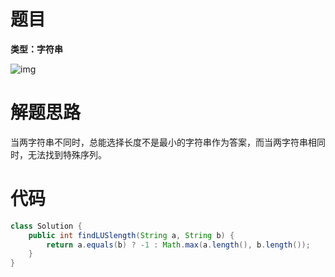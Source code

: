 # 题目

**类型：字符串**



![img](https://cdn.nlark.com/yuque/0/2022/png/2941598/1646445353520-cf9ab11f-799d-4199-8f42-d477e2273bf0.png)

# 解题思路

当两字符串不同时，总能选择长度不是最小的字符串作为答案，而当两字符串相同时，无法找到特殊序列。

# 代码

```java
class Solution {
    public int findLUSlength(String a, String b) {
        return a.equals(b) ? -1 : Math.max(a.length(), b.length());
    }
}
```